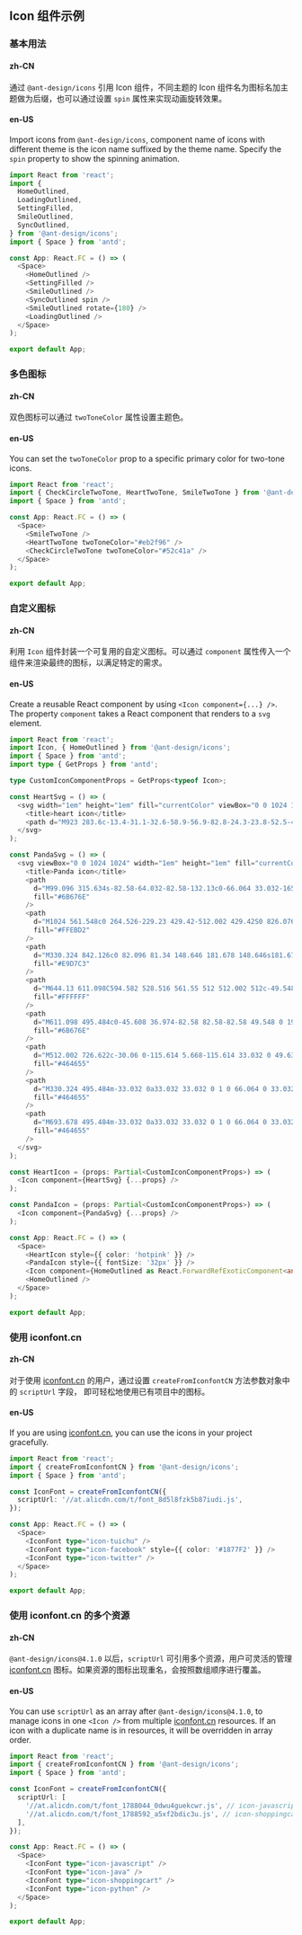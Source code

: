 ## Icon 组件示例

### 基本用法

#### zh-CN

通过 `@ant-design/icons` 引用 Icon 组件，不同主题的 Icon 组件名为图标名加主题做为后缀，也可以通过设置 `spin` 属性来实现动画旋转效果。

#### en-US

Import icons from `@ant-design/icons`, component name of icons with different theme is the icon name suffixed by the theme name. Specify the `spin` property to show the spinning animation.

```typescript
import React from 'react';
import {
  HomeOutlined,
  LoadingOutlined,
  SettingFilled,
  SmileOutlined,
  SyncOutlined,
} from '@ant-design/icons';
import { Space } from 'antd';

const App: React.FC = () => (
  <Space>
    <HomeOutlined />
    <SettingFilled />
    <SmileOutlined />
    <SyncOutlined spin />
    <SmileOutlined rotate={180} />
    <LoadingOutlined />
  </Space>
);

export default App;

```

### 多色图标

#### zh-CN

双色图标可以通过 `twoToneColor` 属性设置主题色。

#### en-US

You can set the `twoToneColor` prop to a specific primary color for two-tone icons.

```typescript
import React from 'react';
import { CheckCircleTwoTone, HeartTwoTone, SmileTwoTone } from '@ant-design/icons';
import { Space } from 'antd';

const App: React.FC = () => (
  <Space>
    <SmileTwoTone />
    <HeartTwoTone twoToneColor="#eb2f96" />
    <CheckCircleTwoTone twoToneColor="#52c41a" />
  </Space>
);

export default App;

```

### 自定义图标

#### zh-CN

利用 `Icon` 组件封装一个可复用的自定义图标。可以通过 `component` 属性传入一个组件来渲染最终的图标，以满足特定的需求。

#### en-US

Create a reusable React component by using `<Icon component={...} />`. The property `component` takes a React component that renders to a `svg` element.

```typescript
import React from 'react';
import Icon, { HomeOutlined } from '@ant-design/icons';
import { Space } from 'antd';
import type { GetProps } from 'antd';

type CustomIconComponentProps = GetProps<typeof Icon>;

const HeartSvg = () => (
  <svg width="1em" height="1em" fill="currentColor" viewBox="0 0 1024 1024">
    <title>heart icon</title>
    <path d="M923 283.6c-13.4-31.1-32.6-58.9-56.9-82.8-24.3-23.8-52.5-42.4-84-55.5-32.5-13.5-66.9-20.3-102.4-20.3-49.3 0-97.4 13.5-139.2 39-10 6.1-19.5 12.8-28.5 20.1-9-7.3-18.5-14-28.5-20.1-41.8-25.5-89.9-39-139.2-39-35.5 0-69.9 6.8-102.4 20.3-31.4 13-59.7 31.7-84 55.5-24.4 23.9-43.5 51.7-56.9 82.8-13.9 32.3-21 66.6-21 101.9 0 33.3 6.8 68 20.3 103.3 11.3 29.5 27.5 60.1 48.2 91 32.8 48.9 77.9 99.9 133.9 151.6 92.8 85.7 184.7 144.9 188.6 147.3l23.7 15.2c10.5 6.7 24 6.7 34.5 0l23.7-15.2c3.9-2.5 95.7-61.6 188.6-147.3 56-51.7 101.1-102.7 133.9-151.6 20.7-30.9 37-61.5 48.2-91 13.5-35.3 20.3-70 20.3-103.3 0.1-35.3-7-69.6-20.9-101.9z" />
  </svg>
);

const PandaSvg = () => (
  <svg viewBox="0 0 1024 1024" width="1em" height="1em" fill="currentColor">
    <title>Panda icon</title>
    <path
      d="M99.096 315.634s-82.58-64.032-82.58-132.13c0-66.064 33.032-165.162 148.646-148.646 83.37 11.91 99.096 165.162 99.096 165.162l-165.162 115.614zM924.906 315.634s82.58-64.032 82.58-132.13c0-66.064-33.032-165.162-148.646-148.646-83.37 11.91-99.096 165.162-99.096 165.162l165.162 115.614z"
      fill="#6B676E"
    />
    <path
      d="M1024 561.548c0 264.526-229.23 429.42-512.002 429.42S0 826.076 0 561.548 283.96 66.064 512.002 66.064 1024 297.022 1024 561.548z"
      fill="#FFEBD2"
    />
    <path
      d="M330.324 842.126c0 82.096 81.34 148.646 181.678 148.646s181.678-66.55 181.678-148.646H330.324z"
      fill="#E9D7C3"
    />
    <path
      d="M644.13 611.098C594.582 528.516 561.55 512 512.002 512c-49.548 0-82.58 16.516-132.13 99.096-42.488 70.814-78.73 211.264-49.548 247.742 66.064 82.58 165.162 33.032 181.678 33.032 16.516 0 115.614 49.548 181.678-33.032 29.18-36.476-7.064-176.93-49.55-247.74z"
      fill="#FFFFFF"
    />
    <path
      d="M611.098 495.484c0-45.608 36.974-82.58 82.58-82.58 49.548 0 198.194 99.098 198.194 165.162s-79.934 144.904-148.646 99.096c-49.548-33.032-132.128-148.646-132.128-181.678zM412.904 495.484c0-45.608-36.974-82.58-82.58-82.58-49.548 0-198.194 99.098-198.194 165.162s79.934 144.904 148.646 99.096c49.548-33.032 132.128-148.646 132.128-181.678z"
      fill="#6B676E"
    />
    <path
      d="M512.002 726.622c-30.06 0-115.614 5.668-115.614 33.032 0 49.638 105.484 85.24 115.614 82.58 10.128 2.66 115.614-32.944 115.614-82.58-0.002-27.366-85.556-33.032-115.614-33.032z"
      fill="#464655"
    />
    <path
      d="M330.324 495.484m-33.032 0a33.032 33.032 0 1 0 66.064 0 33.032 33.032 0 1 0-66.064 0Z"
      fill="#464655"
    />
    <path
      d="M693.678 495.484m-33.032 0a33.032 33.032 0 1 0 66.064 0 33.032 33.032 0 1 0-66.064 0Z"
      fill="#464655"
    />
  </svg>
);

const HeartIcon = (props: Partial<CustomIconComponentProps>) => (
  <Icon component={HeartSvg} {...props} />
);

const PandaIcon = (props: Partial<CustomIconComponentProps>) => (
  <Icon component={PandaSvg} {...props} />
);

const App: React.FC = () => (
  <Space>
    <HeartIcon style={{ color: 'hotpink' }} />
    <PandaIcon style={{ fontSize: '32px' }} />
    <Icon component={HomeOutlined as React.ForwardRefExoticComponent<any>} />
    <HomeOutlined />
  </Space>
);

export default App;

```

### 使用 iconfont.cn

#### zh-CN

对于使用 [iconfont.cn](http://iconfont.cn/) 的用户，通过设置 `createFromIconfontCN` 方法参数对象中的 `scriptUrl` 字段， 即可轻松地使用已有项目中的图标。

#### en-US

If you are using [iconfont.cn](http://iconfont.cn/), you can use the icons in your project gracefully.

```typescript
import React from 'react';
import { createFromIconfontCN } from '@ant-design/icons';
import { Space } from 'antd';

const IconFont = createFromIconfontCN({
  scriptUrl: '//at.alicdn.com/t/font_8d5l8fzk5b87iudi.js',
});

const App: React.FC = () => (
  <Space>
    <IconFont type="icon-tuichu" />
    <IconFont type="icon-facebook" style={{ color: '#1877F2' }} />
    <IconFont type="icon-twitter" />
  </Space>
);

export default App;

```

### 使用 iconfont.cn 的多个资源

#### zh-CN

`@ant-design/icons@4.1.0` 以后，`scriptUrl` 可引用多个资源，用户可灵活的管理 [iconfont.cn](http://iconfont.cn/) 图标。如果资源的图标出现重名，会按照数组顺序进行覆盖。

#### en-US

You can use `scriptUrl` as an array after `@ant-design/icons@4.1.0`, to manage icons in one `<Icon />` from multiple [iconfont.cn](http://iconfont.cn/) resources. If an icon with a duplicate name is in resources, it will be overridden in array order.

```typescript
import React from 'react';
import { createFromIconfontCN } from '@ant-design/icons';
import { Space } from 'antd';

const IconFont = createFromIconfontCN({
  scriptUrl: [
    '//at.alicdn.com/t/font_1788044_0dwu4guekcwr.js', // icon-javascript, icon-java, icon-shoppingcart (overridden)
    '//at.alicdn.com/t/font_1788592_a5xf2bdic3u.js', // icon-shoppingcart, icon-python
  ],
});

const App: React.FC = () => (
  <Space>
    <IconFont type="icon-javascript" />
    <IconFont type="icon-java" />
    <IconFont type="icon-shoppingcart" />
    <IconFont type="icon-python" />
  </Space>
);

export default App;

```

